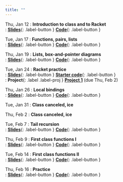 ```yaml
---
title: ""
---
```


Thu, Jan 12
: **Introduction to class and to Racket**  
: [**Slides**](lectures/pl-lect1-slides.pdf){: .label-button } 
  [**Code**](lectures/pl-lect1-code.rkt){: .label-button }  
	
Tue, Jan 17
: **Functions, pairs, lists**  
: [**Slides**](lectures/pl-lect2-slides.pdf){: .label-button } 
  [**Code**](lectures/pl-lect2-code.rkt){: .label-button }  

Thu, Jan 19
: **Lists, box-and-pointer diagrams**  
: [**Slides**](lectures/pl-lect3-slides.pdf){: .label-button } 
  [**Code**](lectures/pl-lect3-code.rkt){: .label-button }  

Tue, Jan 24
: **Racket practice**  
: [**Slides**](lectures/pl-lect4-slides.pdf){: .label-button } 
  [**Starter code**](lectures/pl-lect4-code.rkt){: .label-button }  
: **Project**{: .label .label-proj } [**Project 1**](projects/proj1) (due Thu, Feb 2)
 
Thu, Jan 26
: **Local bindings**  
: [**Slides**](lectures/pl-lect5-slides.pdf){: .label-button }
  [**Code**](lectures/pl-lect5-code.rkt){: .label-button }  
  
Tue, Jan 31
: **Class canceled, ice**

Thu, Feb 2
: **Class canceled, ice**
  
Tue, Feb 7
: **Tail recursion**  
: [**Slides**](lectures/pl-lect6-slides.pdf){: .label-button }
  [**Code**](lectures/pl-lect6-code-handout.rkt){: .label-button } 
  
Thu, Feb 9
: **First class functions I**  
: [**Slides**](lectures/pl-lect7-slides.pdf){: .label-button }
  [**Code**](lectures/pl-lect7-code-start.rkt){: .label-button } 
  
Tue, Feb 14
: **First class functions II**  
: [**Slides**](lectures/pl-lect8-slides.pdf){: .label-button }
  [**Code**](lectures/pl-lect8-code.rkt){: .label-button } 
  
Thu, Feb 16
: **Practice**  
: [**Slides**](){: .label-button }
  [**Code**](){: .label-button } 